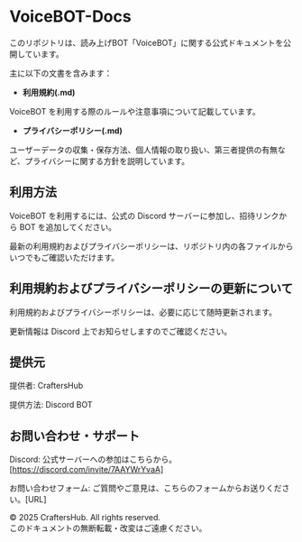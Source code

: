 # VoiceBOT-Docs
このリポジトリは、読み上げBOT「VoiceBOT」に関する公式ドキュメントを公開しています。

主に以下の文書を含みます：

- **利用規約(.md)**

VoiceBOT を利用する際のルールや注意事項について記載しています。

- **プライバシーポリシー(.md)**

ユーザーデータの収集・保存方法、個人情報の取り扱い、第三者提供の有無など、プライバシーに関する方針を説明しています。

## 利用方法
VoiceBOT を利用するには、公式の Discord サーバーに参加し、招待リンクから BOT を追加してください。

最新の利用規約およびプライバシーポリシーは、リポジトリ内の各ファイルからいつでもご確認いただけます。

## 利用規約およびプライバシーポリシーの更新について
利用規約およびプライバシーポリシーは、必要に応じて随時更新されます。

更新情報は Discord 上でお知らせしますのでご確認ください。

## 提供元
提供者: CraftersHub

提供方法: Discord BOT

## お問い合わせ・サポート
Discord: 公式サーバーへの参加はこちらから。[https://discord.com/invite/7AAYWrYvaA]

お問い合わせフォーム: ご質問やご意見は、こちらのフォームからお送りください。[URL]

© 2025 CraftersHub. All rights reserved.  
このドキュメントの無断転載・改変はご遠慮ください。
